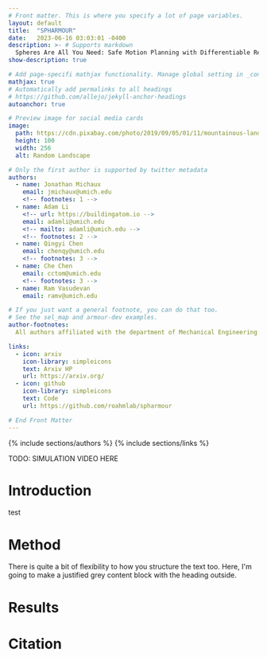 ```yaml
---
# Front matter. This is where you specify a lot of page variables.
layout: default
title:  "SPHARMOUR"
date:   2023-06-16 03:03:01 -0400
description: >- # Supports markdown
  Spheres Are All You Need: Safe Motion Planning with Differentiable Reachable Sets
show-description: true

# Add page-specifi mathjax functionality. Manage global setting in _config.yml
mathjax: true
# Automatically add permalinks to all headings
# https://github.com/allejo/jekyll-anchor-headings
autoanchor: true

# Preview image for social media cards
image:
  path: https://cdn.pixabay.com/photo/2019/09/05/01/11/mountainous-landscape-4452844_1280.jpg
  height: 100
  width: 256
  alt: Random Landscape

# Only the first author is supported by twitter metadata
authors:
  - name: Jonathan Michaux
    email: jmichaux@umich.edu
    <!-- footnotes: 1 -->
  - name: Adam Li
    <!-- url: https://buildingatom.io -->
    email: adamli@umich.edu
    <!-- mailto: adamli@umich.edu -->
    <!-- footnotes: 2 -->
  - name: Qingyi Chen
    email: chenqy@umich.edu
    <!-- footnotes: 3 -->
  - name: Che Chen
    email: cctom@umich.edu
    <!-- footnotes: 3 -->
  - name: Ram Vasudevan
    email: ramv@umich.edu

# If you just want a general footnote, you can do that too.
# See the sel_map and armour-dev examples.
author-footnotes:
  All authors affiliated with the department of Mechanical Engineering and Department of Robotics of the University of Michigan, Ann Arbor.

links:
  - icon: arxiv
    icon-library: simpleicons
    text: Arxiv HP
    url: https://arxiv.org/
  - icon: github
    icon-library: simpleicons
    text: Code
    url: https://github.com/roahmlab/spharmour

# End Front Matter
---
```


{% include sections/authors %}
{% include sections/links %}

TODO: SIMULATION VIDEO HERE
# Introduction
test

# Method

There is quite a bit of flexibility to how you structure the text too.
Here, I'm going to make a justified grey content block with the heading outside.

# Results

# Citation

<!-- # [Content](#content) -->
<!-- <div markdown="1" class="content-block grey justify no-pre"> -->
<!-- some text -->

<!-- Try clicking this heading, this shows the manually defined header anchor, but if you do this, you should do it for all headings. -->
<!-- </div> -->

<!-- I made this look right by adding the `no-pre` class. -->
<!-- If you don't include `markdown="1"` it will fail to render any markdown inside. -->

<!-- You can also make fullwidth embeds (this doesn't actually link to any video) -->
<!-- <div class="fullwidth"> -->
<!-- <video controls="" style="background-color:black;width:100%;height:auto;aspect-ratio:16/9;"></video> -->
<!-- </div> -->

<!-- <div markdown="1" class="content-block grey justify"> -->
<!-- # Topic inside of the content block -->

<!-- Lorem ipsum dolor sit amet Consectetur adipiscing elit Integer molestie lorem at massa. -->

<!-- ![Alt Text](https://cdn.pixabay.com/photo/2019/09/05/01/11/mountainous-landscape-4452844_1280.jpg "Random Image") -->
<!-- </div> -->

<!-- # Topic outside of content block -->

<!-- ![Alt Text](https://cdn.pixabay.com/photo/2019/09/05/01/11/mountainous-landscape-4452844_1280.jpg "Random Image") -->

<!-- Lorem ipsum dolor sit amet Consectetur adipiscing elit Integer molestie lorem at massa. -->

<!-- ## This is how we can get the image at 100% -->

<!-- <div markdown="1" class="fullwidth"> -->
<!-- ![Alt Text](https://cdn.pixabay.com/photo/2019/09/05/01/11/mountainous-landscape-4452844_1280.jpg "Random Image") -->
<!-- </div> -->

<!-- ## And this is how we can get the image closer -->

<!-- <div markdown="1" class="no-pre"> -->
<!-- ![Alt Text](https://cdn.pixabay.com/photo/2019/09/05/01/11/mountainous-landscape-4452844_1280.jpg "Random Image") -->
<!-- </div> -->

<!-- Lorem ipsum dolor sit amet Consectetur adipiscing elit Integer molestie lorem at massa. -->

<!-- <div markdown="1" class="cabin"> -->
<!-- It's also possible to specify a new font for a specific section -->
<!-- </div> -->

<!-- <div markdown="1" class="jp"> -->
<!-- ## See? 1 -->
<!-- </div> -->

<!-- And you can also <span class="cabin">change it in the middle</span>, though that's a bit more problematic for other reasons. -->

<!-- To specify fonts, just use Google Fonts and update `_data/fonts.yml`. -->
<!-- Any fonts you add as extra fonts at the bottom become usable fonts in the body of the post. -->

<!-- There are also tools to grab icons from other repos. -->
<!-- Just use the following: -->
<!-- {% include util/icons icon='github' icon-library='simpleicons' -%} -->
<!-- , and you'll be able to add icons from any library you have enabled that is supported. -->

<!-- This uses the liquid template engine for importing. -->
<!-- If you include the - at the start of end of such a line, it say to discard all whitespace before or after. -->
<!-- In order to keep the comma there, we added the -. -->
<!-- This is what happens: -->
<!-- {% include util/icons icon='github' icon-library='simpleicons' %} -->
<!-- , when you don't have it (notice the space). -->

<!-- And if you have mathjax enabled in `_config.yml` or in the Front Matter as it is here, you can even add latex: -->

<!-- $$ -->
<!-- \begin{align*} -->
<!--   & \phi(x,y) = \phi \left(\sum_{i=1}^n x_ie_i, \sum_{j=1}^n y_je_j \right) -->
<!--   = \sum_{i=1}^n \sum_{j=1}^n x_i y_j \phi(e_i, e_j) = \\ -->
<!--   & (x_1, \ldots, x_n) \left( \begin{array}{ccc} -->
<!--       \phi(e_1, e_1) & \cdots & \phi(e_1, e_n) \\ -->
<!--       \vdots & \ddots & \vdots \\ -->
<!--       \phi(e_n, e_1) & \cdots & \phi(e_n, e_n) -->
<!--     \end{array} \right) -->
<!--   \left( \begin{array}{c} -->
<!--       y_1 \\ -->
<!--       \vdots \\ -->
<!--       y_n -->
<!--     \end{array} \right) -->
<!-- \end{align*} -->
<!-- $$ -->

<!-- You can also treat a section of text as a block, and use kramdown's block attribution methods to change fonts. -->
<!-- You can see at the end of this section in the markdown that I do just that -->
<!-- {: class="cabin"} -->

<!-- <div markdown="1" class="content-block grey justify"> -->
<!-- # This is a really long heading block so I can see if justify breaks the heading, and make sure that headings don't get justify unless they are explicitly classed with justify like the following heading -->

<!-- # This is the following really long heading block so I can see if justify breaks the heading, and make sure that only this heading is justified because it has the explicit tag -->
<!-- {: class="justify"} -->
<!-- </div> -->

<!-- <div markdown="1" class="content-block grey justify"> -->
<!-- # Citation -->

<!-- *Insert whatever message* -->

<!-- ```bibtex -->
<!-- @article{nash51, -->
<!--   author  = "Nash, John", -->
<!--   title   = "Non-cooperative Games", -->
<!--   journal = "Annals of Mathematics", -->
<!--   year    = 1951, -->
<!--   volume  = "54", -->
<!--   number  = "2", -->
<!--   pages   = "286--295" -->
<!-- } -->
<!-- ``` -->
<!-- </div> -->
